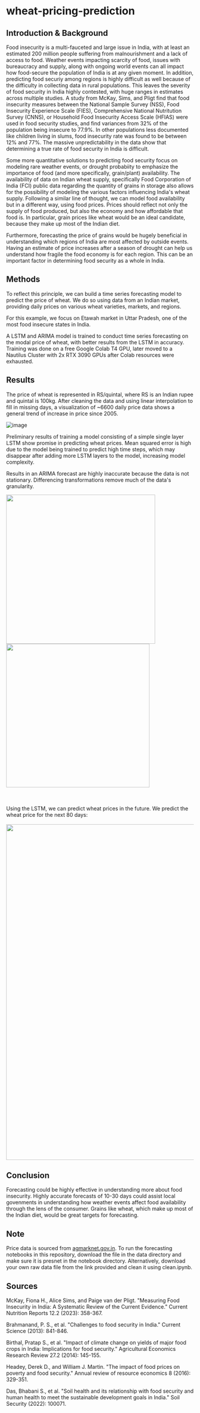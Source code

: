 # wheat-pricing-prediction
## Introduction & Background ##
Food insecurity is a multi-fauceted and large issue in India, with at least an estimated 200 million people suffering from malnourishment and a lack of access to food. Weather events impacting scarcity of food, issues with bureaucracy and supply, along with ongoing world events can all impact how food-secure the population of India is at any given moment. In addition, predicting food securiy among regions is highly difficult as well because of the difficulty in collecting data in rural populations. This leaves the severity of food security in India highly contested, with huge ranges in estimates across multiple studies. A study from McKay, Sims, and Pligt find that food insecurity measures between the National Sample Survey (NSS), Food Insecurity Experience Scale (FIES), Comprehensive National Nutritution Survey (CNNS), or Household Food Insecurity Access Scale (HFIAS) were used in food security studies, and find variances from 32% of the population being insecure to 77.9%. In other populations less documented like children living in slums, food insecurity rate was found to be between 12% and 77%. The massive unpredictability in the data show that determining a true rate of food security in India is difficult. 

Some more quantitative solutions to predicting food security focus on modeling rare weather events, or drought probabiity to emphasize the importance of food (and more specifically, grain/plant) availability. The availability of data on Indian wheat supply, specifically Food Corporation of India (FCI) public data regarding the quantity of grains in storage also allows for the possibility of modeling the various factors influencing India's wheat supply. Following a similar line of thought, we can model food availability but in a different way, using food prices. Prices should reflect not only the supply of food produced, but also the economy and how affordable that food is. In particular, grain prices like wheat would be an ideal candidate, because they make up most of the Indian diet. 

Furthermore, forecasting the price of grains would be hugely beneficial in understanding which regions of India are most affected by outside events. Having an estimate of price increases after a season of drought can help us understand how fragile the food economy is for each region. This can be an important factor in determining food security as a whole in India.


## Methods ##

To reflect this principle, we can build a time series forecasting model to predict the price of wheat. We do so using data from an Indian market, providing daily prices on various wheat varieties, markets, and regions.

For this example, we focus on Etawah market in Uttar Pradesh, one of the most food insecure states in India. 

A LSTM and ARIMA model is trained to conduct time series forecasting on the modal price of wheat, with better results from the LSTM in accuracy. Training was done on a free Google Colab T4 GPU, later moved to a Nautilus Cluster with 2x RTX 3090 GPUs after Colab resources were exhausted. 

## Results ##
The price of wheat is represented in RS/quintal, where RS is an Indian rupee and quintal is 100kg. After cleaning the data and using linear interpolation to fill in missing days, a visualization of ~6600 daily price data shows a general trend of increase in price since 2005.


![image](https://github.com/anngo-1/wheat-pricing-prediction/assets/75955073/0fa7589d-72b5-4adf-9d63-826ddc899589)


Preliminary results of training a model consisting of a simple single layer LSTM show promise in predicting wheat prices. Mean squared error is high due to the model being trained to predict high time steps, which may disappear after adding more LSTM layers to the model, increasing model complexity.

Results in an ARIMA forecast are highly inaccurate because the data is not stationary. Differencing transformations remove much of the data's granularity. 

<p float="left">
  <img src="https://github.com/anngo-1/wheat-pricing-prediction/assets/75955073/f4d5dd14-df81-4b96-b490-8012f7278f8b" width="400" />
  <img src="https://github.com/anngo-1/wheat-pricing-prediction/assets/75955073/8f78496e-3e55-4f07-97b0-15bab0ab267f" width="385" />
</p>

<br>
<br>
Using the LSTM, we can predict wheat prices in the future. We predict the wheat price for the next 80 days:
<br>
<br>
<img src="https://github.com/anngo-1/wheat-pricing-prediction/assets/75955073/fecad770-5675-4858-b602-81d33eddafa1" width="900">

## Conclusion ##
Forecasting could be highly effective in understanding more about food insecurity. Highly accurate forecasts of 10-30 days could assist local govenments in understanding how weather events affect food availability through the lens of the consumer. Grains like wheat, which make up most of the Indian diet, would be great targets for forecasting.

## Note ##
Price data is sourced from [agmarknet.gov.in](https://agmarknet.gov.in/). To run the forecasting notebooks in this repository, download the file in the data directory and make sure it is presnet in the notebook directory. Alternatively, download your own raw data file from the link provided and clean it using clean.ipynb. 


## Sources ##
McKay, Fiona H., Alice Sims, and Paige van der Pligt. "Measuring Food Insecurity in India: A Systematic Review of the Current Evidence." Current Nutrition Reports 12.2 (2023): 358-367.

Brahmanand, P. S., et al. "Challenges to food security in India." Current Science (2013): 841-846.

Birthal, Pratap S., et al. "Impact of climate change on yields of major food crops in India: Implications for food security." Agricultural Economics Research Review 27.2 (2014): 145-155.

Headey, Derek D., and William J. Martin. "The impact of food prices on poverty and food security." Annual review of resource economics 8 (2016): 329-351.

Das, Bhabani S., et al. "Soil health and its relationship with food security and human health to meet the sustainable development goals in India." Soil Security (2022): 100071.

